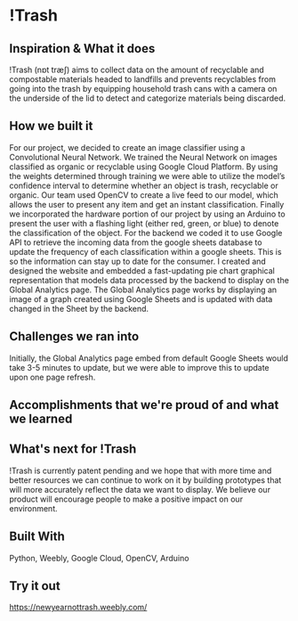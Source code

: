 # !Trash

## Inspiration & What it does
!Trash (nɒt træʃ) aims to collect data on the amount of recyclable and compostable materials headed to landfills and prevents recyclables from going into the trash by equipping household trash cans with a camera on the underside of the lid to detect and categorize materials being discarded. 
## How we built it
For our project, we decided to create an image classifier using a Convolutional Neural Network. We trained the Neural Network on images classified as organic or recyclable using Google Cloud Platform. 
By using the weights determined through training we were able to utilize the model’s confidence interval to determine whether an object is trash, recyclable or organic. 
Our team used OpenCV to create a live feed to our model, which allows the user to present any item and get an instant classification.
Finally we incorporated the hardware portion of our project by using an Arduino to present the user with a flashing light (either red, green, or blue) to denote the classification of the object. 
For the backend we coded it to use Google API to retrieve the incoming data from the google sheets database to update the frequency of each classification within a google sheets. This is so the information can stay up to date for the consumer.
I created and designed the website and embedded a fast-updating pie chart graphical representation that models data processed by the backend to display on the Global Analytics page. 
The Global Analytics page works by displaying an image of a graph created using Google Sheets and is updated with data changed in the Sheet by the backend. 
## Challenges we ran into
Initially, the Global Analytics page embed from default Google Sheets would take 3-5 minutes to update, but we were able to improve this to update upon one page refresh. 
## Accomplishments that we're proud of and what we learned

## What's next for !Trash
!Trash is currently patent pending and we hope that with more time and better resources we can continue to work on it by building prototypes that will more accurately reflect the data we want to display. We believe our product will encourage people to make a positive impact on our environment. 

## Built With
Python, Weebly, Google Cloud, OpenCV, Arduino
## Try it out
https://newyearnottrash.weebly.com/
